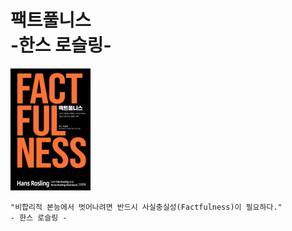 # 팩트풀니스<br>-한스 로슬링-

![alt text](image-6.png)
```
"비합리적 본능에서 벗어나려면 반드시 사실충실성(Factfulness)이 필요하다."
- 한스 로슬링 -
```

